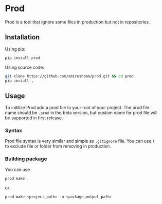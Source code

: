# Prod

Prod is a tool that ignore some files in production but not in repositories.

## Installation
Using pip:
```bash
pip install prod
```

Using source code:
```bash
git clone https://github.com/amireshoon/prod.git && cd prod
pip install .
```

## Usage
To initilize Prod add a prod file to your root of your project. The prod file name should be `.prod` in the beta version, but custom name for prod file will be supported in first release.

### Syntax
Prod file syntax is very similar and simple as `.gitignore` file.
You can use `!` to exclude file or folder from removing in production.

### Building package
You can use
```bash
prod make .
```
or
```bash
prod make <project_path> -o <package_output_path>
```

